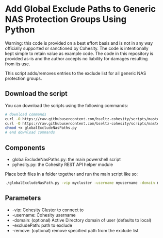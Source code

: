 # Add Global Exclude Paths to Generic NAS Protection Groups Using Python

Warning: this code is provided on a best effort basis and is not in any way officially supported or sanctioned by Cohesity. The code is intentionally kept simple to retain value as example code. The code in this repository is provided as-is and the author accepts no liability for damages resulting from its use.

This script adds/removes entries to the exclude list for all generic NAS protection groups.

## Download the script

You can download the scripts using the following commands:

```bash
# download commands
curl -O https://raw.githubusercontent.com/bseltz-cohesity/scripts/master/python/globalExcludePath/globalExcludeNasPath.py
curl -O https://raw.githubusercontent.com/bseltz-cohesity/scripts/master/python/pyhesity.py
chmod +x globalExcludeNasPaths.py
# end download commands
```

## Components

* globalExcludeNasPaths.py: the main powershell script
* pyhesity.py: the Cohesity REST API helper module

Place both files in a folder together and run the main script like so:

```bash
./globalExcludeNasPath.py -vip mycluster -username myusername -domain mydomain.net -excludePath '/junk'
```

## Parameters

* -vip: Cohesity Cluster to connect to
* -username: Cohesity username
* -domain: (optional) Active Directory domain of user (defaults to local)
* -excludePath: path to exclude
* -remove: (optional) remove specified path from the exclude list
